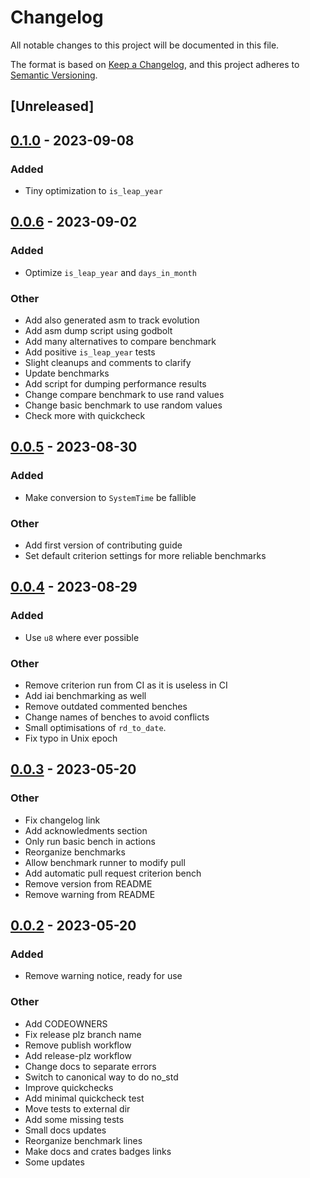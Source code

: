 # Changelog
All notable changes to this project will be documented in this file.

The format is based on [Keep a Changelog](https://keepachangelog.com/en/1.0.0/),
and this project adheres to [Semantic Versioning](https://semver.org/spec/v2.0.0.html).

## [Unreleased]

## [0.1.0](https://github.com/nakedible/datealgo-rs/compare/v0.0.6...v0.1.0) - 2023-09-08

### Added
- Tiny optimization to `is_leap_year`

## [0.0.6](https://github.com/nakedible/datealgo-rs/compare/v0.0.5...v0.0.6) - 2023-09-02

### Added
- Optimize `is_leap_year` and `days_in_month`

### Other
- Add also generated asm to track evolution
- Add asm dump script using godbolt
- Add many alternatives to compare benchmark
- Add positive `is_leap_year` tests
- Slight cleanups and comments to clarify
- Update benchmarks
- Add script for dumping performance results
- Change compare benchmark to use rand values
- Change basic benchmark to use random values
- Check more with quickcheck

## [0.0.5](https://github.com/nakedible/datealgo-rs/compare/v0.0.4...v0.0.5) - 2023-08-30

### Added
- Make conversion to `SystemTime` be fallible

### Other
- Add first version of contributing guide
- Set default criterion settings for more reliable benchmarks

## [0.0.4](https://github.com/nakedible/datealgo-rs/compare/v0.0.3...v0.0.4) - 2023-08-29

### Added
- Use `u8` where ever possible

### Other
- Remove criterion run from CI as it is useless in CI
- Add iai benchmarking as well
- Remove outdated commented benches
- Change names of benches to avoid conflicts
- Small optimisations of `rd_to_date`.
- Fix typo in Unix epoch

## [0.0.3](https://github.com/nakedible/datealgo-rs/compare/v0.0.2...v0.0.3) - 2023-05-20

### Other
- Fix changelog link
- Add acknowledments section
- Only run basic bench in actions
- Reorganize benchmarks
- Allow benchmark runner to modify pull
- Add automatic pull request criterion bench
- Remove version from README
- Remove warning from README

## [0.0.2](https://github.com/nakedible/datealgo-rs/compare/v0.0.1...v0.0.2) - 2023-05-20

### Added
- Remove warning notice, ready for use

### Other
- Add CODEOWNERS
- Fix release plz branch name
- Remove publish workflow
- Add release-plz workflow
- Change docs to separate errors
- Switch to canonical way to do no_std
- Improve quickchecks
- Add minimal quickcheck test
- Move tests to external dir
- Add some missing tests
- Small docs updates
- Reorganize benchmark lines
- Make docs and crates badges links
- Some updates
